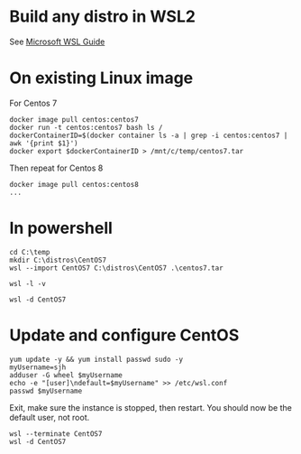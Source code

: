 # Build any distro in WSL2

See [Microsoft WSL Guide](https://docs.microsoft.com/en-us/windows/wsl/use-custom-distro) 
# On existing Linux image

For Centos 7

````
docker image pull centos:centos7
docker run -t centos:centos7 bash ls /
dockerContainerID=$(docker container ls -a | grep -i centos:centos7 | awk '{print $1}')
docker export $dockerContainerID > /mnt/c/temp/centos7.tar
````

Then repeat for Centos 8

````
docker image pull centos:centos8
...
````

# In powershell

````
cd C:\temp
mkdir C:\distros\CentOS7
wsl --import CentOS7 C:\distros\CentOS7 .\centos7.tar

wsl -l -v

wsl -d CentOS7
````

# Update and configure CentOS

````
yum update -y && yum install passwd sudo -y
myUsername=sjh
adduser -G wheel $myUsername
echo -e "[user]\ndefault=$myUsername" >> /etc/wsl.conf
passwd $myUsername
````

Exit, make sure the instance is stopped, then restart. You should now be the default user, not root.

````
wsl --terminate CentOS7
wsl -d CentOS7
````


